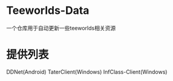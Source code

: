 Teeworlds-Data
==============
一个仓库用于自动更新一些teeworlds相关资源

# 提供列表
DDNet(Android)
TaterClient(Windows)
InfClass-Client(Windows)